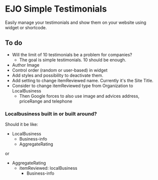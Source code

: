 # EJO Simple Testimonials

Easily manage your testimonials and show them on your website using widget or shortcode.

## To do
- Will the limit of 10 testimonials be a problem for companies?
  - The goal is simple testimonials. 10 should be enough. 
- Author Image
- Control order (random or user-based) in widget
- Add styles and possibility to deactivate them.
- Add setting to change itemReviewed name. Currently it's the Site Title.
- Consider to change itemReviewed type from Organization to LocalBusiness
  - Then Google forces to also use image and advices address, priceRange and telephone

### Localbusiness built in or built around?
Should it be like:
- LocalBusiness
  - Business-info
  - AggregateRating

or
- AggregateRating
  - itemReviewed: localBusiness
    - Business-info

